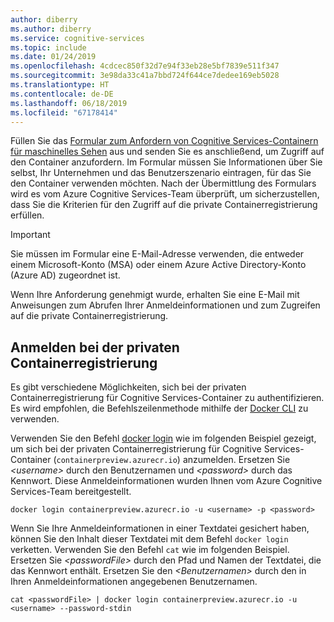 ```yaml
---
author: diberry
ms.author: diberry
ms.service: cognitive-services
ms.topic: include
ms.date: 01/24/2019
ms.openlocfilehash: 4cdcec850f32d7e94f33eb28e5bf7839e511f347
ms.sourcegitcommit: 3e98da33c41a7bbd724f644ce7dedee169eb5028
ms.translationtype: HT
ms.contentlocale: de-DE
ms.lasthandoff: 06/18/2019
ms.locfileid: "67178414"
---
```

Füllen Sie das [Formular zum Anfordern von Cognitive Services-Containern für maschinelles Sehen](https://aka.ms/VisionContainersPreview) aus und senden Sie es anschließend, um Zugriff auf den Container anzufordern. Im Formular müssen Sie Informationen über Sie selbst, Ihr Unternehmen und das Benutzerszenario eintragen, für das Sie den Container verwenden möchten. Nach der Übermittlung des Formulars wird es vom Azure Cognitive Services-Team überprüft, um sicherzustellen, dass Sie die Kriterien für den Zugriff auf die private Containerregistrierung erfüllen.

> [!IMPORTANT]
> Sie müssen im Formular eine E-Mail-Adresse verwenden, die entweder einem Microsoft-Konto (MSA) oder einem Azure Active Directory-Konto (Azure AD) zugeordnet ist.

Wenn Ihre Anforderung genehmigt wurde, erhalten Sie eine E-Mail mit Anweisungen zum Abrufen Ihrer Anmeldeinformationen und zum Zugreifen auf die private Containerregistrierung.

## <a name="log-in-to-the-private-container-registry"></a>Anmelden bei der privaten Containerregistrierung

Es gibt verschiedene Möglichkeiten, sich bei der privaten Containerregistrierung für Cognitive Services-Container zu authentifizieren. Es wird empfohlen, die Befehlszeilenmethode mithilfe der [Docker CLI](https://docs.docker.com/engine/reference/commandline/cli/) zu verwenden.

Verwenden Sie den Befehl [docker login](https://docs.docker.com/engine/reference/commandline/login/) wie im folgenden Beispiel gezeigt, um sich bei der privaten Containerregistrierung für Cognitive Services-Container (`containerpreview.azurecr.io`) anzumelden. Ersetzen Sie *\<username\>* durch den Benutzernamen und *\<password\>* durch das Kennwort. Diese Anmeldeinformationen wurden Ihnen vom Azure Cognitive Services-Team bereitgestellt.

```
docker login containerpreview.azurecr.io -u <username> -p <password>
```

Wenn Sie Ihre Anmeldeinformationen in einer Textdatei gesichert haben, können Sie den Inhalt dieser Textdatei mit dem Befehl `docker login` verketten. Verwenden Sie den Befehl `cat` wie im folgenden Beispiel. Ersetzen Sie *\<passwordFile\>* durch den Pfad und Namen der Textdatei, die das Kennwort enthält. Ersetzen Sie den *\<Benutzernamen\>* durch den in Ihren Anmeldeinformationen angegebenen Benutzernamen.

```
cat <passwordFile> | docker login containerpreview.azurecr.io -u <username> --password-stdin
```

